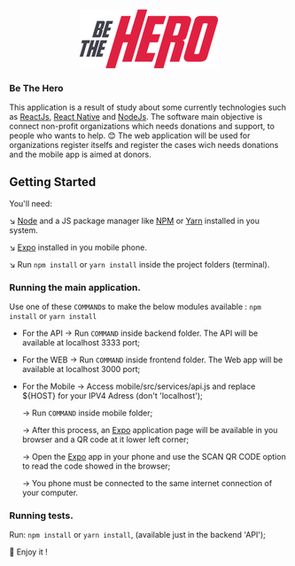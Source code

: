 <h4 align="center">
<img src="./frontend/src/assets/logo.svg" width="250px" /><br>
</h4>

### Be The Hero
 This application is a result of study about some currently technologies such as [ReactJs](https://reactjs.org/), [React Native](https://reactnative.dev/) and [NodeJs](https://nodejs.org/en/). The software main objective is connect non-profit organizations which needs donations and support, to people who wants to help. :blush:
 The web application will be used for organizations register itselfs and register the cases wich needs donations and the mobile app is aimed at donors.
## Getting Started
   You'll need:
  
  :arrow_lower_right: [Node](https://nodejs.org/en/) and a JS package manager like [NPM](https://nodejs.org/en/) or [Yarn](https://yarnpkg.com/) installed in you system.
  
  :arrow_lower_right: [Expo](https://expo.io/) installed in you mobile phone.
  
  :arrow_lower_right: Run ``` npm install ``` or ``` yarn install ``` inside the project folders (terminal).
  
### Running the main application.

   Use one of these ```COMMAND```s to make the below modules available :  ``` npm install ``` or ``` yarn install ```
   
   * For the API -> Run ```COMMAND``` inside backend folder. The API will be available at localhost 3333 port;
   
   * For the WEB -> Run ```COMMAND``` inside frontend folder. The Web app will be available at localhost 3000 port;
   
   * For the Mobile -> Access mobile/src/services/api.js and replace ${HOST} for your IPV4 Adress (don't 'localhost');
      
      -> Run ```COMMAND``` inside mobile folder;
   
      -> After this process, an [Expo](https://expo.io/) application page will be available in you browser and a QR code at it lower left corner;
   
      -> Open the [Expo](https://expo.io/) app in your phone and use the SCAN QR CODE option to read the code showed in the browser;
      
      -> You phone must be connected to the same internet connection of your computer.


### Running tests.

   Run: ``` npm install ``` or ``` yarn install ```, (available just in the backend 'API');
      
   :ghost: Enjoy it !
   
    
